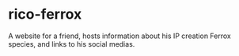 # rico-ferrox
A website for a friend, hosts information about his IP creation Ferrox species, and links to his social medias.
